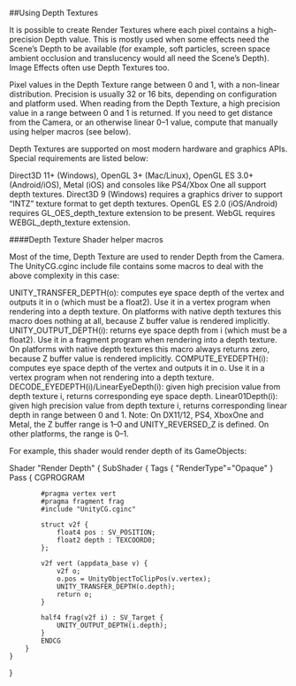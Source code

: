 ##Using Depth Textures

It is possible to create Render Textures where each pixel contains a high-precision Depth value. This is mostly used when some effects need the Scene’s Depth to be available (for example, soft particles, screen space ambient occlusion and translucency would all need the Scene’s Depth). Image Effects often use Depth Textures too.

Pixel values in the Depth Texture range between 0 and 1, with a non-linear distribution. Precision is usually 32 or 16 bits, depending on configuration and platform used. When reading from the Depth Texture, a high precision value in a range between 0 and 1 is returned. If you need to get distance from the Camera, or an otherwise linear 0–1 value, compute that manually using helper macros (see below).

Depth Textures are supported on most modern hardware and graphics APIs. Special requirements are listed below:

Direct3D 11+ (Windows), OpenGL 3+ (Mac/Linux), OpenGL ES 3.0+ (Android/iOS), Metal (iOS) and consoles like PS4/Xbox One all support depth textures.
Direct3D 9 (Windows) requires a graphics driver to support “INTZ” texture format to get depth textures.
OpenGL ES 2.0 (iOS/Android) requires GL_OES_depth_texture extension to be present.
WebGL requires WEBGL_depth_texture extension.

####Depth Texture Shader helper macros

Most of the time, Depth Texture are used to render Depth from the Camera. The UnityCG.cginc include file contains some macros to deal with the above complexity in this case:

UNITY_TRANSFER_DEPTH(o): computes eye space depth of the vertex and outputs it in o (which must be a float2). Use it in a vertex program when rendering into a depth texture. On platforms with native depth textures this macro does nothing at all, because Z buffer value is rendered implicitly.
UNITY_OUTPUT_DEPTH(i): returns eye space depth from i (which must be a float2). Use it in a fragment program when rendering into a depth texture. On platforms with native depth textures this macro always returns zero, because Z buffer value is rendered implicitly.
COMPUTE_EYEDEPTH(i): computes eye space depth of the vertex and outputs it in o. Use it in a vertex program when not rendering into a depth texture.
DECODE_EYEDEPTH(i)/LinearEyeDepth(i): given high precision value from depth texture i, returns corresponding eye space depth.
Linear01Depth(i): given high precision value from depth texture i, returns corresponding linear depth in range between 0 and 1.
Note: On DX11/12, PS4, XboxOne and Metal, the Z buffer range is 1–0 and UNITY_REVERSED_Z is defined. On other platforms, the range is 0–1.

For example, this shader would render depth of its GameObjects:

Shader "Render Depth" {
    SubShader {
        Tags { "RenderType"="Opaque" }
        Pass {
            CGPROGRAM

            #pragma vertex vert
            #pragma fragment frag
            #include "UnityCG.cginc"

            struct v2f {
                float4 pos : SV_POSITION;
                float2 depth : TEXCOORD0;
            };

            v2f vert (appdata_base v) {
                v2f o;
                o.pos = UnityObjectToClipPos(v.vertex);
                UNITY_TRANSFER_DEPTH(o.depth);
                return o;
            }

            half4 frag(v2f i) : SV_Target {
                UNITY_OUTPUT_DEPTH(i.depth);
            }
            ENDCG
        }
    }
}